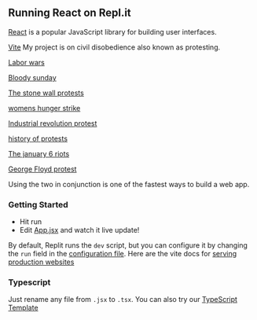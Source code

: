## Running React on Repl.it

[React](https://reactjs.org/) is a popular JavaScript library for building user interfaces.

[Vite](https://vitejs.dev/) My project is on civil disobedience also known as protesting.  


[Labor wars](https://www.pbs.org/wgbh/americanexperience/features/theminewars-labor-wars-us/#:~:text=As%20the%20pace%20of%20industrialization,freedom%20of%20speech%20and%20assembly.)

[Bloody sunday](https://www.history.com/topics/black-history/selma-montgomery-march)

[The stone wall protests](https://www.history.com/topics/gay-rights/the-stonewall-riots)

[womens hunger strike](https://www.parliament.uk/about/living-heritage/transformingsociety/electionsvoting/womenvote/case-study-the-right-to-vote/the-right-to-vote/winson-green-forcefeeding/#:~:text=Hunger%20striking%20was%20an%20important,the%20status%20of%20political%20prisoners.)

[Industrial revolution protest](https://www.history.com/topics/industrial-revolution/homestead-strike)

[history of protests](https://www.history.com/tag/protests)

[The january 6 riots](https://www.bbc.com/news/world-us-canada-56004916)

[George Floyd protest](https://www.nytimes.com/article/george-floyd-protests-timeline.html)


Using the two in conjunction is one of the fastest ways to build a web app.

### Getting Started
- Hit run
- Edit [App.jsx](#src/App.jsx) and watch it live update!

By default, Replit runs the `dev` script, but you can configure it by changing the `run` field in the [configuration file](#.replit). Here are the vite docs for [serving production websites](https://vitejs.dev/guide/build.html)

### Typescript

Just rename any file from `.jsx` to `.tsx`. You can also try our [TypeScript Template](https://replit.com/@replit/React-TypeScript)